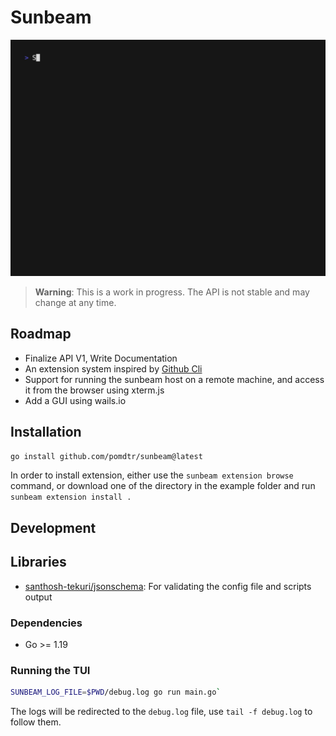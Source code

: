 
# Sunbeam

![Demo](./demo/demo.gif)

> **Warning**: This is a work in progress. The API is not stable and may change at any time.

## Roadmap

- Finalize API V1, Write Documentation
- An extension system inspired by [Github Cli](https://docs.github.com/en/github-cli/github-cli/creating-github-cli-extensions)
- Support for running the sunbeam host on a remote machine, and access it from the browser using xterm.js
- Add a GUI using wails.io

## Installation

```bash
go install github.com/pomdtr/sunbeam@latest
```

In order to install extension, either use the `sunbeam extension browse` command, or download one of the directory in the example folder and run `sunbeam extension install .`

## Development

## Libraries

- [santhosh-tekuri/jsonschema](https://github.com/santhosh-tekuri/jsonschema): For validating the config file and scripts output

### Dependencies

- Go >= 1.19

### Running the TUI

```bash
SUNBEAM_LOG_FILE=$PWD/debug.log go run main.go`
```

The logs will be redirected to the `debug.log` file, use `tail -f debug.log` to follow them.
